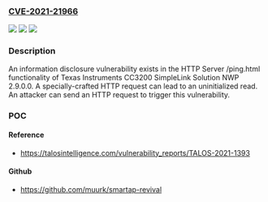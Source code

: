 ### [CVE-2021-21966](https://cve.mitre.org/cgi-bin/cvename.cgi?name=CVE-2021-21966)
![](https://img.shields.io/static/v1?label=Product&message=Texas%20Instruments&color=blue)
![](https://img.shields.io/static/v1?label=Version&message=Texas%20Instruments%20CC3200%20SimpleLink%20Solution%20NWP%202.9.0.0%2CSealevel%20Systems%2C%20Inc.%20SeaConnect%20370W%20v1.3.34%20&color=brightgreen)
![](https://img.shields.io/static/v1?label=Vulnerability&message=CWE-457%3A%20Use%20of%20Uninitialized%20Variable&color=brightgreen)

### Description

An information disclosure vulnerability exists in the HTTP Server /ping.html functionality of Texas Instruments CC3200 SimpleLink Solution NWP 2.9.0.0. A specially-crafted HTTP request can lead to an uninitialized read. An attacker can send an HTTP request to trigger this vulnerability.

### POC

#### Reference
- https://talosintelligence.com/vulnerability_reports/TALOS-2021-1393

#### Github
- https://github.com/muurk/smartap-revival


